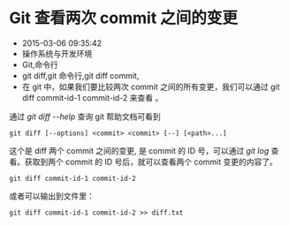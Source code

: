 # Git 查看两次 commit 之间的变更
- 2015-03-06 09:35:42
- 操作系统与开发环境
- Git,命令行
- git diff,git 命令行,git diff commit,
- 在 git 中，如果我们要比较两次 commit 之间的所有变更，我们可以通过 git diff commit-id-1 commit-id-2 来查看 。

通过 *git diff --help* 查询 git 帮助文档可看到

    git diff [--options] <commit> <commit> [--] [<path>...]

这个是 diff 两个 commit 之间的变更, <commit> 是 commit 的 ID 号，可以通过 *git log* 查看。获取到两个 commit 的 ID 号后，就可以查看两个 commit 变更的内容了。

    git diff commit-id-1 commit-id-2 

或者可以输出到文件里：

    git diff commit-id-1 commit-id-2 >> diff.txt

